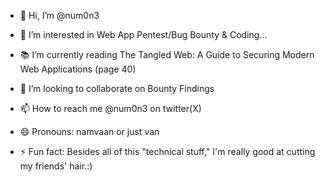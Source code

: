 - 👋 Hi, I’m @num0n3

- 👀 I’m interested in Web App Pentest/Bug Bounty & Coding...

- 📚 I’m currently reading The Tangled Web: A Guide to Securing Modern Web Applications (page 40)

- 💞️ I’m looking to collaborate on Bounty Findings

- 📫 How to reach me @num0n3 on twitter(X)

- 😄 Pronouns: namvaan or just van

- ⚡ Fun fact: Besides all of this "technical stuff," I'm really good at cutting my friends' hair.:)



